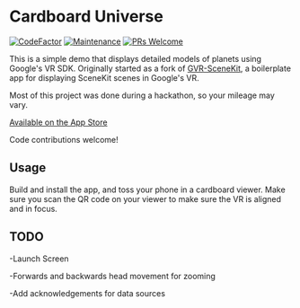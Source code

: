 # Cardboard Universe

[![CodeFactor](https://www.codefactor.io/repository/github/brandonslaght/tiny-planets/badge)](https://www.codefactor.io/repository/github/brandonslaght/tiny-planets)
[![Maintenance](https://img.shields.io/badge/Maintained%3F-yes-green.svg)](https://github.com/BrandonSlaght/Tiny-Planets/graphs/commit-activity)
[![PRs Welcome](https://img.shields.io/badge/PRs%3F-welcome-green.svg)](https://github.com/BrandonSlaght/Tiny-Planets/blob/master/.github/contributing.md)


This is a simple demo that displays detailed models of planets using Google's VR SDK.  Originally started as a fork of [GVR-SceneKit](https://github.com/AndrianBdn/GVR-SceneKit "GVR-SceneKit"), a boilerplate app for displaying SceneKit scenes in Google's VR.  

Most of this project was done during a hackathon, so your mileage may vary.

[Available on the App Store](https://apps.apple.com/us/app/tiny-planets-vr-for-cardboard/id1231523649 "App Store link")

Code contributions welcome!

## Usage 

Build and install the app, and toss your phone in a cardboard viewer.  Make sure you scan the QR code on your viewer to make sure the VR is aligned and in focus.

## TODO

-Launch Screen

-Forwards and backwards head movement for zooming

-Add acknowledgements for data sources
